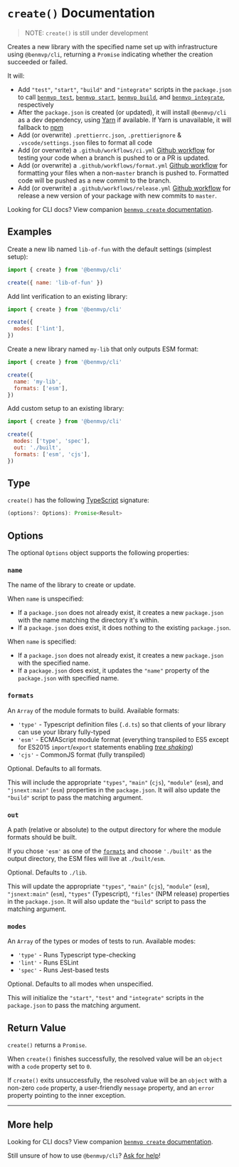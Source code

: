 # `create()` Documentation

> NOTE: `create()` is still under development

Creates a new library with the specified name set up with infrastructure using `@benmvp/cli`, returning a `Promise` indicating whether the creation succeeded or failed.

It will:

- Add `"test"`, `"start"`, `"build"` and `"integrate"` scripts in the `package.json` to call [`benmvp test`](test.md), [`benmvp start`](start.md), [`benmvp build`](build.md), and [`benmvp integrate`](integrate.md), respectively
- After the `package.json` is created (or updated), it will install `@benmvp/cli` as a dev dependency, using [Yarn](https://yarnpkg.com/) if available. If Yarn is unavailable, it will fallback to [npm](https://docs.npmjs.com/)
- Add (or overwrite) `.prettierrc.json`, `.prettierignore` & `.vscode/settings.json` files to format all code
- Add (or overwrite) a `.github/workflows/ci.yml` [Github workflow](https://help.github.com/en/actions) for testing your code when a branch is pushed to or a PR is updated.
- Add (or overwrite) a `.github/workflows/format.yml` [Github workflow](https://help.github.com/en/actions) for formatting your files when a non-`master` branch is pushed to. Formatted code will be pushed as a new commit to the branch.
- Add (or overwrite) a `.github/workflows/release.yml` [Github workflow](https://help.github.com/en/actions) for release a new version of your package with new commits to `master`.

Looking for CLI docs? View companion [`benmvp create` documentation](../cli/create.md).

## Examples

Create a new lib named `lib-of-fun` with the default settings (simplest setup):

```js
import { create } from '@benmvp/cli'

create({ name: 'lib-of-fun' })
```

Add lint verification to an existing library:

```js
import { create } from '@benmvp/cli'

create({
  modes: ['lint'],
})
```

Create a new library named `my-lib` that only outputs ESM format:

```js
import { create } from '@benmvp/cli'

create({
  name: 'my-lib',
  formats: ['esm'],
})
```

Add custom setup to an existing library:

```js
import { create } from '@benmvp/cli'

create({
  modes: ['type', 'spec'],
  out: './built',
  formats: ['esm', 'cjs'],
})
```

## Type

`create()` has the following [TypeScript](https://www.typescriptlang.org/) signature:

```js
(options?: Options): Promise<Result>
```

## Options

The optional `Options` object supports the following properties:

### `name`

The name of the library to create or update.

When `name` is unspecified:

- If a `package.json` does not already exist, it creates a new `package.json` with the name matching the directory it's within.
- If a `package.json` does exist, it does nothing to the existing `package.json`.

When `name` is specified:

- If a `package.json` does not already exist, it creates a new `package.json` with the specified name.
- If a `package.json` does exist, it updates the `"name"` property of the `package.json` with specified name.

### `formats`

An `Array` of the module formats to build. Available formats:

- `'type'` - Typescript definition files (`.d.ts`) so that clients of your library can use your library fully-typed
- `'esm'` - ECMAScript module format (everything transpiled to ES5 except for ES2015 `import`/`export` statements enabling [_tree shaking_](https://webpack.js.org/guides/tree-shaking/))
- `'cjs'` - CommonJS format (fully transpiled)

Optional. Defaults to all formats.

This will include the appropriate `"types"`, `"main"` (`cjs`), `"module"` (`esm`), and `"jsnext:main"` (`esm`) properties in the `package.json`. It will also update the `"build"` script to pass the matching argument.

### `out`

A path (relative or absolute) to the output directory for where the module formats should be built.

If you chose `'esm'` as one of the [`formats`](#formats) and choose `'./built'` as the output directory, the ESM files will live at `./built/esm`.

Optional. Defaults to `./lib`.

This will update the appropriate `"types"`, `"main"` (`cjs`), `"module"` (`esm`), `"jsnext:main"` (`esm`), `"types"` (Typescript), `"files"` (NPM release) properties in the `package.json`. It will also update the `"build"` script to pass the matching argument.

### `modes`

An `Array` of the types or modes of tests to run. Available modes:

- `'type'` - Runs Typescript type-checking
- `'lint'` - Runs ESLint
- `'spec'` - Runs Jest-based tests

Optional. Defaults to all modes when unspecified.

This will initialize the `"start"`, `"test"` and `"integrate"` scripts in the `package.json` to pass the matching argument.

## Return Value

`create()` returns a `Promise`.

When `create()` finishes successfully, the resolved value will be an `object` with a `code` property set to `0`.

If `create()` exits unsuccessfully, the resolved value will be an `object` with a non-zero `code` property, a user-friendly `message` property, and an `error` property pointing to the inner exception.

---

## More help

Looking for CLI docs? View companion [`benmvp create` documentation](../cli/create.md).

Still unsure of how to use `@benmvp/cli`? [Ask for help](https://github.com/benmvp/benmvp-cli/issues)!
